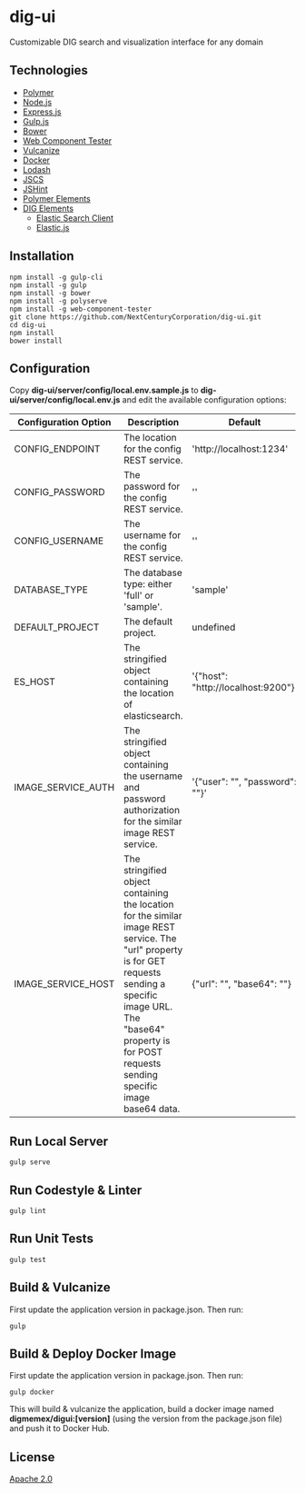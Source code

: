 # dig-ui
Customizable DIG search and visualization interface for any domain

## Technologies
* [Polymer](https://github.com/Polymer/polymer)
* [Node.js](https://nodejs.org/en/)
* [Express.js](http://expressjs.com)
* [Gulp.js](http://gulpjs.com)
* [Bower](https://bower.io/)
* [Web Component Tester](https://github.com/Polymer/web-component-tester)
* [Vulcanize](https://github.com/Polymer/polymer-bundler)
* [Docker](https://www.docker.com/)
* [Lodash](https://lodash.com/)
* [JSCS](http://jscs.info/)
* [JSHint](http://jshint.com/)
* [Polymer Elements](https://www.webcomponents.org/author/PolymerElements)
* [DIG Elements](https://github.com/DigElements)
  * [Elastic Search Client](https://www.elastic.co/guide/en/elasticsearch/client/javascript-api/current/index.html)
  * [Elastic.js](https://github.com/fullscale/elastic.js/)

## Installation
```
npm install -g gulp-cli
npm install -g gulp
npm install -g bower
npm install -g polyserve
npm install -g web-component-tester
git clone https://github.com/NextCenturyCorporation/dig-ui.git
cd dig-ui
npm install
bower install
```

## Configuration
Copy **dig-ui/server/config/local.env.sample.js** to **dig-ui/server/config/local.env.js** and edit the available configuration options:

Configuration Option | Description | Default
---------------------|-------------|--------
CONFIG_ENDPOINT | The location for the config REST service. | 'http://localhost:1234'
CONFIG_PASSWORD | The password for the config REST service. | ''
CONFIG_USERNAME | The username for the config REST service. | ''
DATABASE_TYPE | The database type:  either 'full' or 'sample'. | 'sample'
DEFAULT_PROJECT | The default project. | undefined
ES_HOST | The stringified object containing the location of elasticsearch. | '{"host": "http://localhost:9200"}'
IMAGE_SERVICE_AUTH | The stringified object containing the username and password authorization for the similar image REST service. | '{"user": "", "password": ""}'
IMAGE_SERVICE_HOST | The stringified object containing the location for the similar image REST service.  The "url" property is for GET requests sending a specific image URL.  The "base64" property is for POST requests sending specific image base64 data.  | {"url": "", "base64": ""}

## Run Local Server
```
gulp serve
```

## Run Codestyle & Linter
```
gulp lint
```

## Run Unit Tests
```
gulp test
```

## Build & Vulcanize
First update the application version in package.json.  Then run:

```
gulp
```

## Build & Deploy Docker Image
First update the application version in package.json.  Then run:

```
gulp docker
```

This will build & vulcanize the application, build a docker image named **digmemex/digui:[version]** (using the version from the package.json file) and push it to Docker Hub.

## License

[Apache 2.0](https://github.com/NextCenturyCorporation/dig-ui/blob/master/LICENSE)
